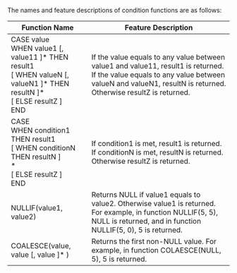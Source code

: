 The names and feature descriptions of condition functions are as follows:

| Function Name | Feature Description |
| ----- | ----- | 
| CASE value<br>WHEN value1 [, value11 ]\* THEN result1<br>[ WHEN valueN [, valueN1 ]\* THEN resultN ]\*<br>[ ELSE resultZ ]<br>END | If the value equals to any value between value1 and value11, result1 is returned.<br>If the value equals to any value between valueN and valueN1, resultN is returned.<br>Otherwise resultZ is returned. |
| CASE<br>WHEN condition1 THEN result1<br>[ WHEN conditionN THEN resultN ]<br>\*<br>[ ELSE resultZ ]<br>END | If condition1 is met, result1 is returned.<br>If conditionN is met, resultN is returned.<br>Otherwise resultZ is returned. |
| NULLIF(value1, value2)  | Returns NULL if value1 equals to value2. Otherwise value1 is returned. For example, in function NULLIF(5, 5), NULL is returned, and in function NULLIF(5, 0), 5 is returned. |
| COALESCE(value, value [, value ]\* )  | Returns the first non-NULL value. For example, in function COLAESCE(NULL, 5), 5 is returned. |

